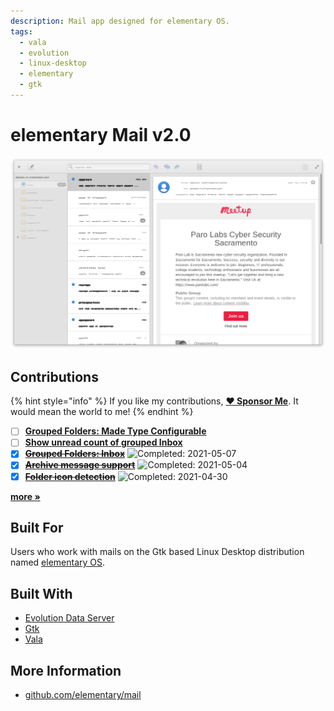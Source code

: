 ```yaml
---
description: Mail app designed for elementary OS.
tags:
  - vala
  - evolution
  - linux-desktop
  - elementary
  - gtk
---
```


# elementary Mail v2.0

![elementary Mail](../.gitbook/assets/io.elementary.mail.png)

## Contributions

{% hint style="info" %}
If you like my contributions, [**❤️ Sponsor Me**](https://github.com/sponsors/marbetschar). It would mean the world to me!
{% endhint %}

* [ ] [**Grouped Folders: Made Type Configurable**](https://github.com/elementary/tasks/pull/572)
* [ ] [**Show unread count of grouped Inbox**](https://github.com/elementary/tasks/pull/571)
* [x] [~~**Grouped Folders: Inbox**~~](https://github.com/elementary/mail/pull/564) ![Completed: 2021-05-07](https://img.shields.io/badge/completed-2021--05--07-lightgrey?style=social)
* [x] [~~**Archive message support**~~](https://github.com/elementary/mail/pull/542) ![Completed: 2021-05-04](https://img.shields.io/badge/completed-2021--05--04-lightgrey?style=social)
* [x] [~~**Folder icon detection**~~](https://github.com/elementary/mail/pull/545) ![Completed: 2021-04-30](https://img.shields.io/badge/completed-2021--04--30-lightgrey?style=social)

[**more »**](../contributions.md#elementary-mail)

## Built For

Users who work with mails on the Gtk based Linux Desktop distribution named [elementary OS](https://elementary.io/).

## Built With

* [Evolution Data Server](https://gitlab.gnome.org/GNOME/evolution-data-server)
* [Gtk](https://www.gtk.org/)
* [Vala](https://wiki.gnome.org/Projects/Vala/Tutorial)

## More Information

* [github.com/elementary/mail](https://github.com/elementary/mail)

